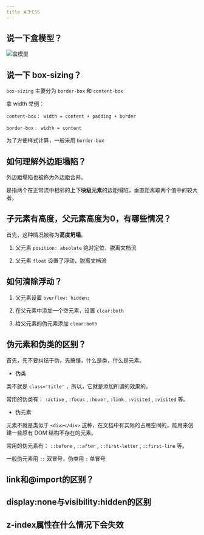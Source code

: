 ```yaml
---
title 关于CSS
---
```


## 说一下盒模型？

![盒模型](/src/box-sizing.png)

## 说一下 box-sizing？

`box-sizing` 主要分为 `border-box` 和 `content-box`

拿 width 举例：

`content-box： width = content + padding + border`

`border-box： width = content`

为了方便样式计算，一般采用 `border-box`

## 如何理解外边距塌陷？

外边距塌陷也被称为外边距合并。

是指两个在正常流中相邻的**上下块级元素**的边距塌陷，垂直距离取两个值中的较大者。

## 子元素有高度，父元素高度为0，有哪些情况？

首先，这种情况被称为**高度坍塌**。

1. 父元素 `position: absolute` 绝对定位，脱离文档流

2. 父元素 `float` 设置了浮动，脱离文档流

## 如何清除浮动？

1. 父元素设置 `overflow: hidden;`

2. 在父元素中添加一个空元素，设置 `clear:both`

3. 给父元素的伪元素添加 `clear:both`

## 伪元素和伪类的区别？

首先，先不要纠结于伪，先搞懂，什么是类，什么是元素。

- 伪类

类不就是 `class='title'` ，所以，它就是添加所谓的效果的。

常用的伪类有： `:active` , `:focus` , `:hover` , `:link` , `:visited` , `:visited` 等。

- 伪元素

元素不就是类似于 `<div></div>` 这种，在文档中有实际的占用空间的，能用来创建一些原有 DOM 结构不存在的元素。

常用的伪元素有： `::before` , `::after` , `::first-letter` , `::first-line` 等。

一般伪元素用 `::` 双冒号，伪类用 `:` 单冒号

## link和@import的区别？

## display:none与visibility:hidden的区别

## z-index属性在什么情况下会失效
